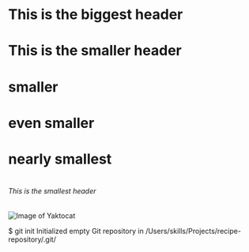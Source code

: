 # <h1> This is the biggest header
# This is the smaller header
# smaller
# even smaller
# nearly smallest
# <h6> This is the smallest header

![Image of Yaktocat](https://octodex.github.com/images/yaktocat.png)

$ git init
Initialized empty Git repository in /Users/skills/Projects/recipe-repository/.git/
